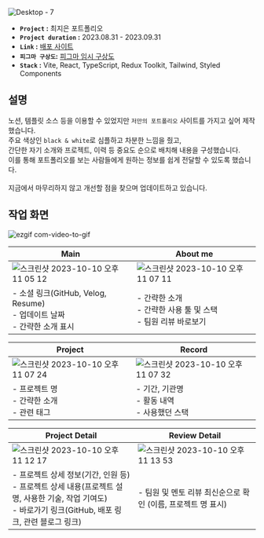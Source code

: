 ![Desktop - 7](https://github.com/jieun419/jieun_portfolio/assets/109754988/0d619991-4690-4994-9c8e-95c120205720)

- **`Project` :** 최지은 포트폴리오
- **`Project duration` :** 2023.08.31 - 2023.09.31
- **`Link` :** [배포 사이트](jieun-portfolio.vercel.app/)
- **`피그마 구상도`:** [피그마 임시 구상도](https://www.figma.com/proto/yYqRCEUVsz7MqOj5LmHEkH/%ED%8F%AC%ED%8A%B8%ED%8F%B4%EB%A6%AC%EC%98%A4?type=design&node-id=137-1569&t=wrYIENswdY00Shik-1&scaling=min-zoom&page-id=0%3A1&starting-point-node-id=126%3A386&show-proto-sidebar=1&mode=design)
- **`Stack` :** Vite, React, TypeScript, Redux Toolkit, Tailwind, Styled Components

## 설명
노션, 템플릿 소스 등을 이용할 수 있었지만 `저만의 포트폴리오` 사이트를 가지고 싶어 제작했습니다.<br>
주요 색상인 `black & white`로 심플하고 차분한 느낌을 줬고,<br>
간단한 자기 소개와 프로젝트, 이력 등 중요도 순으로 배치해 내용을 구성했습니다.<br>
이를 통해 포트폴리오를 보는 사람들에게 원하는 정보를 쉽게 전달할 수 있도록 했습니다.<br><br>
지금에서 마무리하지 않고 개선할 점을 찾으며 업데이트하고 있습니다.

## 작업 화면

![ezgif com-video-to-gif](https://github.com/jieun419/jieun_portfolio/assets/109754988/16a67eaa-115a-4f1a-bc7f-2a5d7bdcb0ca)  


|Main|About me|
|------|---|
|![스크린샷 2023-10-10 오후 11 05 12](https://github.com/jieun419/jieun_portfolio/assets/109754988/0a5e824d-ba90-488f-be48-f6fef893890b)|![스크린샷 2023-10-10 오후 11 07 11](https://github.com/jieun419/jieun_portfolio/assets/109754988/d5959682-0490-41f7-baab-fbfcfa05f04d)|
|- 소셜 링크(GitHub, Velog, Resume)<br>- 업데이트 날짜<br>- 간략한 소개 표시|- 간략한 소개<br>- 간략한 사용 툴 및 스택<br>- 팀원 리뷰 바로보기|

|Project|Record|
|------|---|
|![스크린샷 2023-10-10 오후 11 07 24](https://github.com/jieun419/jieun_portfolio/assets/109754988/5ed32e92-bdb3-4114-a3eb-51a14eee0621)|![스크린샷 2023-10-10 오후 11 07 32](https://github.com/jieun419/jieun_portfolio/assets/109754988/5c170752-19e6-439f-a11a-20833c296756)|
|- 프로젝트 명<br>- 간략한 소개<br>- 관련 태그|- 기간, 기관명<br>- 활동 내역<br> - 사용했던 스택|

|Project Detail|Review Detail|
|------|---|
|![스크린샷 2023-10-10 오후 11 12 17](https://github.com/jieun419/jieun_portfolio/assets/109754988/bfd4bdd6-4b84-446f-b9bd-844f7a4ea60f)|![스크린샷 2023-10-10 오후 11 13 53](https://github.com/jieun419/jieun_portfolio/assets/109754988/1825ce2d-1c45-4809-b194-e4fd8a442172)|
|- 프로젝트 상세 정보(기간, 인원 등)<br>- 프로젝트 상세 내용(프로젝트 설명, 사용한 기술, 작업 기여도)<br>- 바로가기 링크(GitHub, 배포 링크, 관련 블로그 링크)|- 팀원 및 멘토 리뷰 최신순으로 확인 (이름, 프로젝트 명 표시)|

